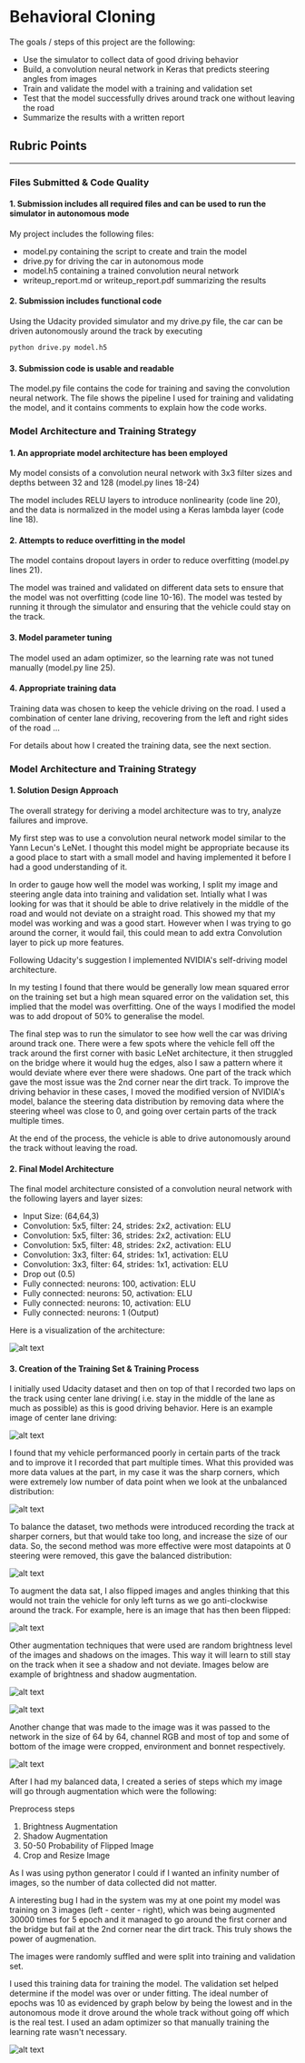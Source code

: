 # **Behavioral Cloning**

The goals / steps of this project are the following:
* Use the simulator to collect data of good driving behavior
* Build, a convolution neural network in Keras that predicts steering angles from images
* Train and validate the model with a training and validation set
* Test that the model successfully drives around track one without leaving the road
* Summarize the results with a written report


[//]: # (Image References)

[image1]: ./examples/cnn-architecture-624x890.png "NVIDIA Model Visualization"
[image2]: ./examples/center-camera-lane.jpg "Center Vehicle Camera"
[image3]: ./examples/unbalance.png "Unbalanced Dataset"
[image4]: ./examples/balance.png "Balanced Dataset"
[image5]: ./examples/flip-images.png "Flipped Images Augmentation"
[image6]: ./examples/brightness.png "Random Brightness Augmentation"
[image7]: ./examples/shadows.png "Random Shadows Augmentation"
[image8]: ./examples/crop-64x64.png "Crop and Resize Image"
[image9]: ./examples/Figure_2.png "Model Mean Square Error Loss"

## Rubric Points


---
### Files Submitted & Code Quality

#### 1. Submission includes all required files and can be used to run the simulator in autonomous mode

My project includes the following files:
* model.py containing the script to create and train the model
* drive.py for driving the car in autonomous mode
* model.h5 containing a trained convolution neural network
* writeup_report.md or writeup_report.pdf summarizing the results

#### 2. Submission includes functional code
Using the Udacity provided simulator and my drive.py file, the car can be driven autonomously around the track by executing
```sh
python drive.py model.h5
```

#### 3. Submission code is usable and readable

The model.py file contains the code for training and saving the convolution neural network. The file shows the pipeline I used for training and validating the model, and it contains comments to explain how the code works.

### Model Architecture and Training Strategy

#### 1. An appropriate model architecture has been employed

My model consists of a convolution neural network with 3x3 filter sizes and depths between 32 and 128 (model.py lines 18-24)

The model includes RELU layers to introduce nonlinearity (code line 20), and the data is normalized in the model using a Keras lambda layer (code line 18).

#### 2. Attempts to reduce overfitting in the model

The model contains dropout layers in order to reduce overfitting (model.py lines 21).

The model was trained and validated on different data sets to ensure that the model was not overfitting (code line 10-16). The model was tested by running it through the simulator and ensuring that the vehicle could stay on the track.

#### 3. Model parameter tuning

The model used an adam optimizer, so the learning rate was not tuned manually (model.py line 25).

#### 4. Appropriate training data

Training data was chosen to keep the vehicle driving on the road. I used a combination of center lane driving, recovering from the left and right sides of the road ...

For details about how I created the training data, see the next section.

### Model Architecture and Training Strategy

#### 1. Solution Design Approach

The overall strategy for deriving a model architecture was to try, analyze failures and improve.

My first step was to use a convolution neural network model similar to the Yann Lecun's LeNet. I thought this model might be appropriate because its a good place to start with a small model and having implemented it before I had a good understanding of it.

In order to gauge how well the model was working, I split my image and steering angle data into training and validation set. Intially what I was looking for was that it should be able to drive relatively in the middle of the road and would not deviate on a straight road. This showed my that my model was working and was a good start. However when I was trying to go around the corner, it would fail, this could mean to add extra Convolution layer to pick up more features.

Following Udacity's suggestion I implemented NVIDIA's self-driving model architecture.

In my testing I found that there would be generally low mean squared error on the training set but a high mean squared error on the validation set, this implied that the model was overfitting. One of the ways I modified the model was to add dropout of 50% to generalise the model.

The final step was to run the simulator to see how well the car was driving around track one. There were a few spots where the vehicle fell off the track around the first corner with basic LeNet architecture, it then struggled on the bridge where it would hug the edges, also I saw a pattern where it would deviate where ever there were shadows. One part of the track which gave the most issue was the 2nd corner near the dirt track. To improve the driving behavior in these cases, I moved the modified version of NVIDIA's model, balance the steering data distribution by removing data where the steering wheel was close to 0, and going over certain parts of the track multiple times.

At the end of the process, the vehicle is able to drive autonomously around the track without leaving the road.

#### 2. Final Model Architecture

The final model architecture consisted of a convolution neural network with the following layers and layer sizes:
- Input Size: (64,64,3)
- Convolution: 5x5, filter: 24, strides: 2x2, activation: ELU
- Convolution: 5x5, filter: 36, strides: 2x2, activation: ELU
- Convolution: 5x5, filter: 48, strides: 2x2, activation: ELU
- Convolution: 3x3, filter: 64, strides: 1x1, activation: ELU
- Convolution: 3x3, filter: 64, strides: 1x1, activation: ELU
- Drop out (0.5)
- Fully connected: neurons: 100, activation: ELU
- Fully connected: neurons: 50, activation: ELU
- Fully connected: neurons: 10, activation: ELU
- Fully connected: neurons: 1 (Output)

Here is a visualization of the architecture:

![alt text][image1]

#### 3. Creation of the Training Set & Training Process

I initially used Udacity dataset and then on top of that I recorded two laps on the track using center lane driving( i.e. stay in the middle of the lane as much as possible) as this is good driving behavior. Here is an example image of center lane driving:

![alt text][image2]

I found that my vehicle performanced poorly in certain parts of the track and to improve it I recorded that part multiple times. What this provided was more data values at the part, in my case it was the sharp corners, which were extremely low number of data point when we look at the unbalanced distribution:

![alt text][image3]

To balance the dataset, two methods were introduced recording the track at sharper corners, but that would take too long, and increase the size of our data. So, the second method was more effective were most datapoints at 0 steering were removed, this gave the balanced distribution:

![alt text][image4]

To augment the data sat, I also flipped images and angles thinking that this would not train the vehicle for only left turns as we go anti-clockwise around the track. For example, here is an image that has then been flipped:

![alt text][image5]

Other augmentation techniques that were used are random brightness level of the images and shadows on the images. This way it will learn to still stay on the track when it see a shadow and not deviate. Images below are example of brightness and shadow augmentation.

![alt text][image6]

![alt text][image7]

Another change that was made to the image was it was passed to the network in the size of 64 by 64, channel RGB and most of top and some of bottom of the image were cropped, environment and bonnet respectively.

![alt text][image8]

After I had my balanced data, I created a series of steps which my image will go through augmentation which were the following:

Preprocess steps
1. Brightness Augmentation
2. Shadow Augmentation
3. 50-50 Probability of Flipped Image
4. Crop and Resize Image

As I was using python generator I could if I wanted an infinity number of images, so the number of data collected did not matter.

A interesting bug I had in the system was my at one point my model was training on 3 images (left - center - right), which was being augmented 30000 times for 5 epoch and it managed to go around the first corner and the bridge but fail at the 2nd corner near the dirt track. This truly shows the power of augmenation.

The images were randomly suffled and were split into training and validation set.

I used this training data for training the model. The validation set helped determine if the model was over or under fitting. The ideal number of epochs was 10 as evidenced by graph below by being the lowest and in the autonomous mode it drove around the whole track without going off which is the real test. I used an adam optimizer so that manually training the learning rate wasn't necessary.

![alt text][image9]
